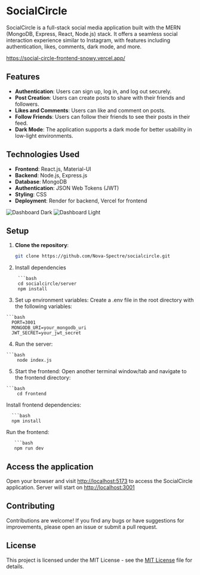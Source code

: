 # SocialCircle

SocialCircle is a full-stack social media application built with the MERN (MongoDB, Express, React, Node.js) stack. It offers a seamless social interaction experience similar to Instagram, with features including authentication, likes, comments, dark mode, and more.

https://social-circle-frontend-snowy.vercel.app/

## Features

- **Authentication**: Users can sign up, log in, and log out securely.
- **Post Creation**: Users can create posts to share with their friends and followers.
- **Likes and Comments**: Users can like and comment on posts.
- **Follow Friends**: Users can follow their friends to see their posts in their feed.
- **Dark Mode**: The application supports a dark mode for better usability in low-light environments.

## Technologies Used

- **Frontend**: React.js, Material-UI
- **Backend**: Node.js, Express.js
- **Database**: MongoDB
- **Authentication**: JSON Web Tokens (JWT)
- **Styling**: CSS
- **Deployment**: Render for backend, Vercel for frontend




![Dashboard Dark](https://github.com/Nova-Spectre/Social-Circle/assets/51260891/3e06e0a1-997d-4fe1-86e5-cd54cb7fee62)
![Dashboard Light](https://github.com/Nova-Spectre/Social-Circle/assets/51260891/3ad9e4b1-0f96-4258-be08-2c9268776b5c)

## Setup


1. **Clone the repository**:

   ```bash
   git clone https://github.com/Nova-Spectre/socialcircle.git


2. Install dependencies

        ```bash
        cd socialcircle/server
        npm install
  
  3. Set up environment variables:
  Create a .env file in the root directory with the following variables:
  
    ```bash
      PORT=3001
      MONGODB_URI=your_mongodb_uri
      JWT_SECRET=your_jwt_secret
  
  4. Run the server:
        
    ```bash
        node index.js
  
  5. Start the frontend:
      Open another terminal window/tab and navigate to the frontend directory:
  
    ```bash
        cd frontend

  
   
  Install frontend dependencies:
  
      ```bash
      npm install
  
 Run the frontend:
       
       ```bash
       npm run dev




## Access the application

Open your browser and visit [http://localhost:5173](http://localhost:5173) to access the SocialCircle application.
Server will start on [http://localhost:3001](http://localhost:3001)

## Contributing

Contributions are welcome! If you find any bugs or have suggestions for improvements, please open an issue or submit a pull request.

## License

This project is licensed under the MIT License - see the [MIT License](LICENSE) file for details.







